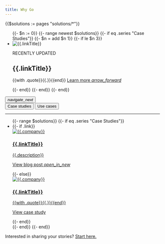 ```yaml
---
title: Why Go
---
```


{{$solutions := pages "solutions/*"}}
<section class="Solutions-headline">
  <div class="GoCarousel" id="SolutionsHeroCarousel-carousel">
    <div class="GoCarousel-controlsContainer">
      <div class="GoCarousel-wrapper SolutionsHeroCarousel-wrapper">
        <ul class="js-solutionsHeroCarouselSlides SolutionsHeroCarousel-slides">
          {{- $n := 0}}
          {{- range newest $solutions}}
            {{- if eq .series "Case Studies"}}
              {{- $n = add $n 1}}
              {{- if le $n 3}}
              <li class="SolutionsHeroCarousel-slide">
                <div class="Solutions-headlineImg">
                  <img
                    src="/images/{{.carouselImgSrc}}"
                    alt="{{.linkTitle}}"
                  />
                </div>
                <div class="Solutions-headlineText">
                  <p class="Solutions-headlineNotification">RECENTLY UPDATED</p>
                  <h2>
                    {{.linkTitle}}
                  </h2>
                  <p class="Solutions-headlineBody">
                    {{with .quote}}{{.}}{{end}}
                    <a href="{{.Path}}"
                      >Learn more
                      <i class="material-icons Solutions-forwardArrowIcon"
                        >arrow_forward</i
                      >
                    </a>
                  </p>
                </div>
              </li>
              {{- end}}
            {{- end}}
          {{- end}}
        </ul>
      </div>
      <button
        class="js-solutionsHeroCarouselPrev GoCarousel-controlPrev GoCarousel-controlPrev-solutionsHero"
        hidden
      >
        <i class="GoCarousel-icon material-icons">navigate_before</i>
      </button>
      <button
        class="js-solutionsHeroCarouselNext GoCarousel-controlNext GoCarousel-controlNext-solutionsHero"
      >
        <i class="GoCarousel-icon material-icons">navigate_next</i>
      </button>
    </div>
  </div>
</section>
<section class="Solutions-useCases">
  <div class="Container">
    <div class="SolutionsTabs-tabList js-solutionsTabs" role="tablist">
      <button
        role="tab"
        aria-selected="true"
        class="SolutionsTabs-tab"
        id="btn-companies"
        aria-controls="tab-companies"
      >
        Case studies
      </button>
      <button
        role="tab"
        aria-selected="false"
        class="SolutionsTabs-tab"
        id="btn-tech"
        aria-controls="tab-tech"
      >
        Use cases
      </button>
      <hr />
    </div>
    <ul
      class="js-solutionsList Solutions-cardList"
      aria-expanded="true"
      aria-labelledby="btn-companies"
      id="tab-companies"
      role="tabpanel"
      tabindex="0"
    >
      {{- range $solutions}}
      {{- if eq .series "Case Studies"}}
      <li class="Solutions-card">
        {{- if .link}}
        <a
          href="{{.link}}"
          target="_blank"
          rel="noopener"
          class="Solutions-useCaseLink"
        >
          <div
            class="Solutions-useCaseLogo Solutions-useCaseLogo--{{.company}}"
          >
            <img
              loading="lazy"
              alt="{{.company}}"
              src="/images/logos/{{.logoSrc}}"
            />
          </div>
          <div class="Solutions-useCaseBody">
            <h3 class="Solutions-useCaseTitle">{{.linkTitle}}</h3>
            <p class="Solutions-useCaseDescription">
              {{.description}}
            </p>
          </div>
          <p class="Solutions-useCaseAction">
            View blog post
            <i class="material-icons Solutions-forwardArrowIcon">open_in_new</i>
          </p>
        </a>
        {{- else}}
        <a href="{{.Path}}" class="Solutions-useCaseLink">
          <div class="Solutions-useCaseLogo">
            <img
              loading="lazy"
              alt="{{.company}}"
              src="/images/logos/{{.logoSrc}}"
            />
          </div>
          <div class="Solutions-useCaseBody">
            <h3 class="Solutions-useCaseTitle">{{.linkTitle}}</h3>
            <p class="Solutions-useCaseDescription">
              {{with .quote}}{{.}}{{end}}
            </p>
          </div>
          <p class="Solutions-useCaseAction">View case study</p>
        </a>
        {{- end}}
      </li>
      {{- end}}
      {{- end}}
    </ul>
    <ul
      class="js-solutionsList Solutions-cardList"
      aria-expanded="false"
      aria-labelledby="btn-tech"
      id="tab-tech"
      role="tabpanel"
      tabindex="0"
      hidden
    >
      {{- range newest $solutions}}{{if eq .series "Use Cases"}}
      <li class="Solutions-card">
        <a href="{{.Path}}" class="Solutions-useCaseLink">
          <div class="Solutions-useCaseLogo">
            {{- $icon := .icon}}
            {{- if $icon}}
            <img
              loading="lazy"
              alt="{{$icon.alt}}"
              src="{{.Dir}}/{{$icon.file}}"
            />
            {{- end}}
          </div>
          <div class="Solutions-useCaseBody">
            <h3 class="Solutions-useCaseTitle">{{.linkTitle}}</h3>
            <p class="Solutions-useCaseDescription">
              {{.description}}
            </p>
          </div>
          <p class="Solutions-useCaseAction">
            Learn More
          </p>
        </a>
      </li>
      {{- end}}
      {{- end}}
    </ul>
    <div class="Solutions-footer">
      <p>
        Interested in sharing your stories?
        <a
          target="_blank"
          rel="noopener"
          href="https://docs.google.com/forms/d/e/1FAIpQLSdRomKkA2zWQF4UTIYWLVYfjKvOHGA32RjnfavVhqY06yrZTQ/viewform"
        >
          Start here.
        </a>
      </p>
    </div>
  </div>
</section>
